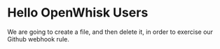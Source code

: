 # Hello OpenWhisk Users

We are going to create a file, and then delete it, in order to exercise our Github webhook rule.
